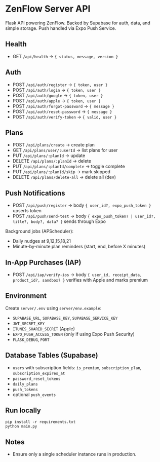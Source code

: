 # ZenFlow Server API

Flask API powering ZenFlow. Backed by Supabase for auth, data, and simple storage. Push handled via Expo Push Service.

## Health
- GET `/api/health` → `{ status, message, version }`

## Auth
- POST `/api/auth/register` → `{ token, user }`
- POST `/api/auth/login` → `{ token, user }`
- POST `/api/auth/google` → `{ token, user }`
- POST `/api/auth/apple` → `{ token, user }`
- POST `/api/auth/forgot-password` → `{ message }`
- POST `/api/auth/reset-password` → `{ message }`
- POST `/api/auth/verify-token` → `{ valid, user }`

## Plans
- POST `/api/plans/create` → create plan
- GET `/api/plans/user/:userId` → list plans for user
- PUT `/api/plans/:planId` → update
- DELETE `/api/plans/:planId` → delete
- PUT `/api/plans/:planId/complete` → toggle complete
- PUT `/api/plans/:planId/skip` → mark skipped
- DELETE `/api/plans/delete-all` → delete all (dev)

## Push Notifications
- POST `/api/push/register` → body `{ user_id?, expo_push_token }` upserts token
- POST `/api/push/send-test` → body `{ expo_push_token? | user_id?, title?, body?, data? }` sends through Expo

Background jobs (APScheduler):
- Daily nudges at 9,12,15,18,21
- Minute-by-minute plan reminders (start, end, before X minutes)

## In-App Purchases (IAP)
- POST `/api/iap/verify-ios` → body `{ user_id, receipt_data, product_id?, sandbox? }` verifies with Apple and marks premium

## Environment
Create `server/.env` using `server/env.example`:
- `SUPABASE_URL`, `SUPABASE_KEY`, `SUPABASE_SERVICE_KEY`
- `JWT_SECRET_KEY`
- `ITUNES_SHARED_SECRET` (Apple)
- `EXPO_PUSH_ACCESS_TOKEN` (only if using Expo Push Security)
- `FLASK_DEBUG`, `PORT`

## Database Tables (Supabase)
- `users` with subscription fields: `is_premium`, `subscription_plan`, `subscription_expires_at`
- `password_reset_tokens`
- `daily_plans`
- `push_tokens`
- optional `push_events`

## Run locally
```
pip install -r requirements.txt
python main.py
```

## Notes
- Ensure only a single scheduler instance runs in production.